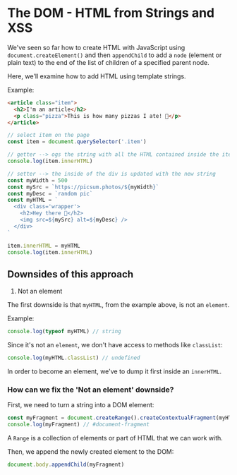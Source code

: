 # The DOM - HTML from Strings and XSS

We've seen so far how to create HTML with JavaScript using `document.createElement()` and then `appendChild` to add a `node` (element or plain text) to the end of the list of children of a specified parent node.

Here, we'll examine how to add HTML using template strings.

Example:

```html
<article class="item">
  <h2>I'm an article</h2>
  <p class="pizza">This is how many pizzas I ate! 🍕</p>
</article>
```

```js
// select item on the page
const item = document.querySelector('.item')

// getter --> ogs the string with all the HTML contained inside the item
console.log(item.innerHTML)

// setter --> the inside of the div is updated with the new string
const myWidth = 500
const mySrc = `https://picsum.photos/${myWidth}`
const myDesc = `random pic`
const myHTML = `
  <div class='wrapper'>
    <h2>Hey there 🖖</h2>
    <img src=${mySrc} alt=${myDesc} />
  </div>
`

item.innerHTML = myHTML
console.log(item.innerHTML)
```

## Downsides of this approach

1. Not an element

The first downside is that `myHTML`, from the example above, is not an `element`.

Example:

```js
console.log(typeof myHTML) // string
```

Since it's not an `element`, we don't have access to methods like `classList`:

```js
console.log(myHTML.classList) // undefined
```

In order to become an element, we've to dump it first inside an `innerHTML`.

### How can we fix the 'Not an element' downside?

First, we need to turn a string into a DOM element:

```js
const myFragment = document.createRange().createContextualFragment(myHTML)
console.log(myFragment) // #document-fragment
```

A `Range` is a collection of elements or part of HTML that we can work with.

Then, we append the newly created element to the DOM:

```js
document.body.appendChild(myFragment)
```
